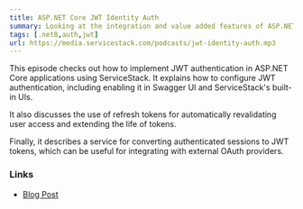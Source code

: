 ```yaml
---
title: ASP.NET Core JWT Identity Auth
summary: Looking at the integration and value added features of ASP.NET Core JWT Identity Auth in ServiceStack   
tags: [.net8,auth,jwt]
url: https://media.servicestack.com/podcasts/jwt-identity-auth.mp3
---
```


This episode checks out how to implement JWT authentication in ASP.NET Core applications using 
ServiceStack. It explains how to configure JWT authentication, including enabling it in 
Swagger UI and ServiceStack's built-in UIs. 

It also discusses the use of refresh tokens for automatically revalidating user access and 
extending the life of tokens. 

Finally, it describes a service for converting authenticated sessions to JWT tokens, 
which can be useful for integrating with external OAuth providers.

### Links

- [Blog Post](/posts/jwt-identity-auth)